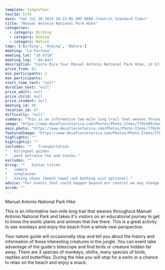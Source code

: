 ```yaml
---
template: SingleTour
tourId: 5735
date: "Sat Jul 20 2019 19:23:05 GMT-0600 (Central Standard Time)"
title: "Manuel Antonio National Park Hike"
categories: 
  - category: Birding
  - category: Hiking
  - category: Nature
tags: ['Birding', 'Hiking', 'Nature']
meeting: "La Fortuna"
meeting_lat: "10.4718"
meeting_lng: "-84.643"
description: "Costa Rica tour Manuel Antonio National Park Hike, id 5735"
price_from: 62
min_participants: 2
max_participants: 
start_time_text: "null"
duration_text: "null"
price_adult: null
price_child: null
price_student: null
meeting_id: 40
location_id: 47
difficulty: "null"
summary: "This is an informative two-mile long trail that weaves throughout Manuel Antonio National Park and takes it's visitors on an educational journey to get to know the exotic plants and animals that live there. This is a great activity to see monkeys and enjoy the beach from a whole new perspective."
image: "https://www.desafiocostarica.com/Photos/Photo-Items/770x500/manuel-antonio-national-park-hike-1415653283.jpg"
main_photo: "https://www.desafiocostarica.com/Photos/Photo-Items/770x500/manuel-antonio-national-park-hike-1415653283.jpg"
featuredImage: "https://www.desafiocostarica.com/Photos/Photo-Items/770x500/manuel-antonio-national-park-hike-1415653283.jpg"
highlights: ""
highlights2: ""
includes: "*   Transportation
*   bilingual guides
*   park entrance fee and snacks."
excludes: ""
bring: "*   Suntan lotion
*   camera
*   sunglasses
*   hiking shoes (beach towel and bathing suit optional)."
advice: "For events that could happen beyond our control we may change to a more-suitable tour with an equal or similar adventure-appeal or offer other tour options so you don't miss out on a fun day in Costa Rica. We reserve the right to cancel a trip due to unfavorable conditions & will only run a tour according to our policies. Full refund is given if (on rare occasion) no tour is run."
accom: ""
---
```

Manuel Antonio National Park Hike

This is an informative two-mile long trail that weaves throughout Manuel Antonio National Park and takes it's visitors on an educational journey to get to know the exotic plants and animals that live there. This is a great activity to see monkeys and enjoy the beach from a whole new perspective.

Your nature guide will occasionally stop and tell you about the history and information of these interesting creatures in the jungle. You can event take advantage of the guide's telescope and find birds or creature hidden far away. There are 3 species of monkeys, sloths, many species of birds, reptiles and butterflies. During the hike you will stop for a swim or a chance to relax on the beach and enjoy a snack.